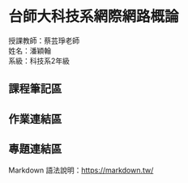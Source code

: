 # 台師大科技系網際網路概論 
授課教師：蔡芸琤老師   
姓名：潘穎翰   
系級：科技系2年級  

## 課程筆記區  

## 作業連結區  

## 專題連結區

Markdown 語法說明：https://markdown.tw/
